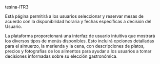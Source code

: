 tesina-ITR3

Está página permitirá a los usuarios seleccionar y reservar mesas de acuerdo con la disponibilidad horaria y fechas específicas a decisión del Usuario.

La plataforma proporcionará una interfaz de usuario intuitiva que mostrará los diversos tipos de menús disponibles. Esto incluirá opciones detalladas para el almuerzo, la merienda y la cena, con descripciones de platos, precios y fotografías de los alimentos para ayudar a los usuarios a tomar decisiones informadas sobre su elección gastronómica.
